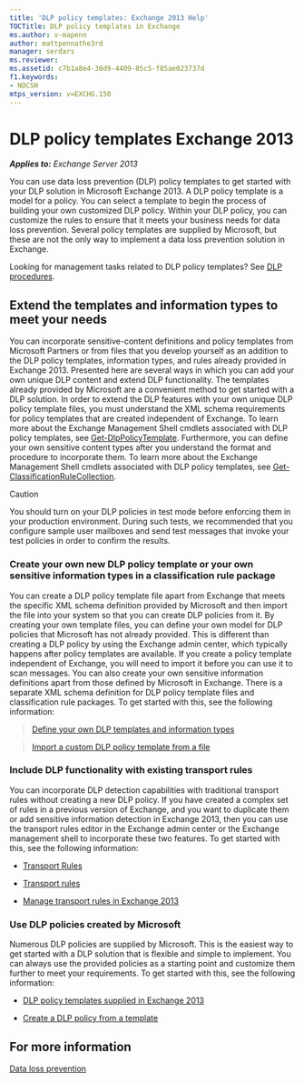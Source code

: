 ```yaml
---
title: 'DLP policy templates: Exchange 2013 Help'
TOCTitle: DLP policy templates in Exchange
ms.author: v-mapenn
author: mattpennathe3rd
manager: serdars
ms.reviewer:
ms.assetid: c7b1a8e4-30d9-4409-85c5-f85ae023737d
f1.keywords:
- NOCSH
mtps_version: v=EXCHG.150
---
```


# DLP policy templates Exchange 2013

_**Applies to:** Exchange Server 2013_

You can use data loss prevention (DLP) policy templates to get started with your DLP solution in Microsoft Exchange 2013. A DLP policy template is a model for a policy. You can select a template to begin the process of building your own customized DLP policy. Within your DLP policy, you can customize the rules to ensure that it meets your business needs for data loss prevention. Several policy templates are supplied by Microsoft, but these are not the only way to implement a data loss prevention solution in Exchange.

Looking for management tasks related to DLP policy templates? See [DLP procedures](dlp-procedures-exchange-2013-help.md).

## Extend the templates and information types to meet your needs

You can incorporate sensitive-content definitions and policy templates from Microsoft Partners or from files that you develop yourself as an addition to the DLP policy templates, information types, and rules already provided in Exchange 2013. Presented here are several ways in which you can add your own unique DLP content and extend DLP functionality. The templates already provided by Microsoft are a convenient method to get started with a DLP solution. In order to extend the DLP features with your own unique DLP policy template files, you must understand the XML schema requirements for policy templates that are created independent of Exchange. To learn more about the Exchange Management Shell cmdlets associated with DLP policy templates, see [Get-DlpPolicyTemplate](https://docs.microsoft.com/powershell/module/exchange/get-dlppolicytemplate). Furthermore, you can define your own sensitive content types after you understand the format and procedure to incorporate them. To learn more about the Exchange Management Shell cmdlets associated with DLP policy templates, see [Get-ClassificationRuleCollection](https://docs.microsoft.com/powershell/module/exchange/get-classificationrulecollection).

> [!CAUTION]
> You should turn on your DLP policies in test mode before enforcing them in your production environment. During such tests, we recommended that you configure sample user mailboxes and send test messages that invoke your test policies in order to confirm the results.

### Create your own new DLP policy template or your own sensitive information types in a classification rule package

You can create a DLP policy template file apart from Exchange that meets the specific XML schema definition provided by Microsoft and then import the file into your system so that you can create DLP policies from it. By creating your own template files, you can define your own model for DLP policies that Microsoft has not already provided. This is different than creating a DLP policy by using the Exchange admin center, which typically happens after policy templates are available. If you create a policy template independent of Exchange, you will need to import it before you can use it to scan messages. You can also create your own sensitive information definitions apart from those defined by Microsoft in Exchange. There is a separate XML schema definition for DLP policy template files and classification rule packages. To get started with this, see the following information:

> [Define your own DLP templates and information types](define-your-own-dlp-templates-and-information-types-exchange-2013-help.md)

> [Import a custom DLP policy template from a file](import-a-custom-dlp-policy-template-from-a-file-exchange-2013-help.md)

### Include DLP functionality with existing transport rules

You can incorporate DLP detection capabilities with traditional transport rules without creating a new DLP policy. If you have created a complex set of rules in a previous version of Exchange, and you want to duplicate them or add sensitive information detection in Exchange 2013, then you can use the transport rules editor in the Exchange admin center or the Exchange management shell to incorporate these two features. To get started with this, see the following information:

- [Transport Rules](https://technet.microsoft.com/library/c3d2031c-fb7b-4866-8ae1-32928d0138ef.aspx)

- [Transport rules](https://technet.microsoft.com/library/743bd525-0ca2-426d-b76c-b4a052bc8886.aspx)

- [Manage transport rules in Exchange 2013](manage-transport-rules-exchange-2013-help.md)

### Use DLP policies created by Microsoft

Numerous DLP policies are supplied by Microsoft. This is the easiest way to get started with a DLP solution that is flexible and simple to implement. You can always use the provided policies as a starting point and customize them further to meet your requirements. To get started with this, see the following information:

- [DLP policy templates supplied in Exchange 2013](built-in-dlp-policy-templates-exchange-2013-help.md)

- [Create a DLP policy from a template](create-dlp-policy-from-template-exchange-2013-help.md)

## For more information

[Data loss prevention](data-loss-prevention-exchange-2013-help.md)
